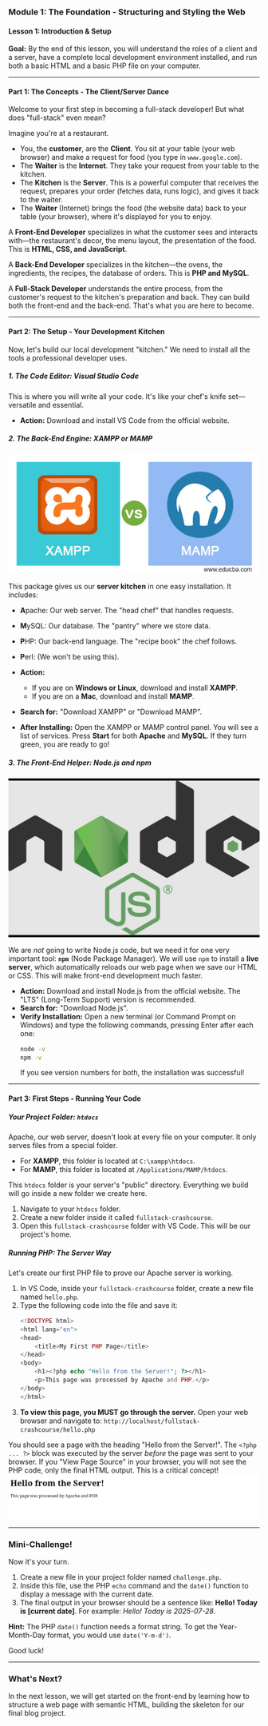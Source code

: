 ### **Module 1: The Foundation - Structuring and Styling the Web**

#### **Lesson 1: Introduction & Setup**

**Goal:** By the end of this lesson, you will understand the roles of a client and a server, have a complete local development environment installed, and run both a basic HTML and a basic PHP file on your computer.

---

#### **Part 1: The Concepts - The Client/Server Dance**

Welcome to your first step in becoming a full-stack developer! But what does "full-stack" even mean?

Imagine you're at a restaurant.

*   You, the **customer**, are the **Client**. You sit at your table (your web browser) and make a request for food (you type in `www.google.com`).
*   The **Waiter** is the **Internet**. They take your request from your table to the kitchen.
*   The **Kitchen** is the **Server**. This is a powerful computer that receives the request, prepares your order (fetches data, runs logic), and gives it back to the waiter.
*   The **Waiter** (Internet) brings the food (the website data) back to your table (your browser), where it's displayed for you to enjoy.

A **Front-End Developer** specializes in what the customer sees and interacts with—the restaurant's decor, the menu layout, the presentation of the food. This is **HTML, CSS, and JavaScript**.

A **Back-End Developer** specializes in the kitchen—the ovens, the ingredients, the recipes, the database of orders. This is **PHP and MySQL**.

A **Full-Stack Developer** understands the entire process, from the customer's request to the kitchen's preparation and back. They can build both the front-end and the back-end. That's what you are here to become.

---

#### **Part 2: The Setup - Your Development Kitchen**

Now, let's build our local development "kitchen." We need to install all the tools a professional developer uses.

##### **1. The Code Editor: Visual Studio Code**

This is where you will write all your code. It's like your chef's knife set—versatile and essential.
*   **Action:** Download and install VS Code from the official website.

##### **2. The Back-End Engine: XAMPP or MAMP**

![XAMPP vs MAMP](/assets/xampp-vs-mamp.jpg)

This package gives us our **server kitchen** in one easy installation. It includes:
*   **A**pache: Our web server. The "head chef" that handles requests.
*   **M**ySQL: Our database. The "pantry" where we store data.
*   **P**HP: Our back-end language. The "recipe book" the chef follows.
*   **P**erl: (We won't be using this).

*   **Action:**
    *   If you are on **Windows or Linux**, download and install **XAMPP**.
    *   If you are on a **Mac**, download and install **MAMP**.
*   **Search for:** "Download XAMPP" or "Download MAMP".
*   **After Installing:** Open the XAMPP or MAMP control panel. You will see a list of services. Press **Start** for both **Apache** and **MySQL**. If they turn green, you are ready to go!

##### **3. The Front-End Helper: Node.js and npm**

![Node.JS](/assets/nodejs.jpg)

We are *not* going to write Node.js code, but we need it for one very important tool: **`npm`** (Node Package Manager). We will use `npm` to install a **live server**, which automatically reloads our web page when we save our HTML or CSS. This will make front-end development much faster.

*   **Action:** Download and install Node.js from the official website. The "LTS" (Long-Term Support) version is recommended.
*   **Search for:** "Download Node.js".
*   **Verify Installation:** Open a new terminal (or Command Prompt on Windows) and type the following commands, pressing Enter after each one:
    ```bash
    node -v
    npm -v
    ```
    If you see version numbers for both, the installation was successful!

---

#### **Part 3: First Steps - Running Your Code**

##### **Your Project Folder: `htdocs`**

Apache, our web server, doesn't look at every file on your computer. It only serves files from a special folder.
*   For **XAMPP**, this folder is located at `C:\xampp\htdocs`.
*   For **MAMP**, this folder is located at `/Applications/MAMP/htdocs`.

This `htdocs` folder is your server's "public" directory. Everything we build will go inside a new folder we create here.

1.  Navigate to your `htdocs` folder.
2.  Create a new folder inside it called `fullstack-crashcourse`.
3.  Open this `fullstack-crashcourse` folder with VS Code. This will be our project's home.

##### **Running PHP: The Server Way**

Let's create our first PHP file to prove our Apache server is working.

1.  In VS Code, inside your `fullstack-crashcourse` folder, create a new file named `hello.php`.
2.  Type the following code into the file and save it:
    ```php
    <!DOCTYPE html>
    <html lang="en">
    <head>
        <title>My First PHP Page</title>
    </head>
    <body>
        <h1><?php echo "Hello from the Server!"; ?></h1>
        <p>This page was processed by Apache and PHP.</p>
    </body>
    </html>
    ```
3.  **To view this page, you MUST go through the server.** Open your web browser and navigate to:
    `http://localhost/fullstack-crashcourse/hello.php`

You should see a page with the heading "Hello from the Server!". The `<?php ... ?>` block was executed by the server *before* the page was sent to your browser. If you "View Page Source" in your browser, you will not see the PHP code, only the final HTML output. This is a critical concept!
![Hello from the server message](/assets/lesson-1.1-hello.jpg)

---

### **Mini-Challenge!**

Now it's your turn.

1.  Create a new file in your project folder named `challenge.php`.
2.  Inside this file, use the PHP `echo` command and the `date()` function to display a message with the current date.
3.  The final output in your browser should be a sentence like: **Hello! Today is [current date]**. For example: *Hello! Today is 2025-07-28*.

**Hint:** The PHP `date()` function needs a format string. To get the Year-Month-Day format, you would use `date('Y-m-d')`.

Good luck!

---

### **What's Next?**

In the next lesson, we will get started on the front-end by learning how to structure a web page with semantic HTML, building the skeleton for our final blog project.
